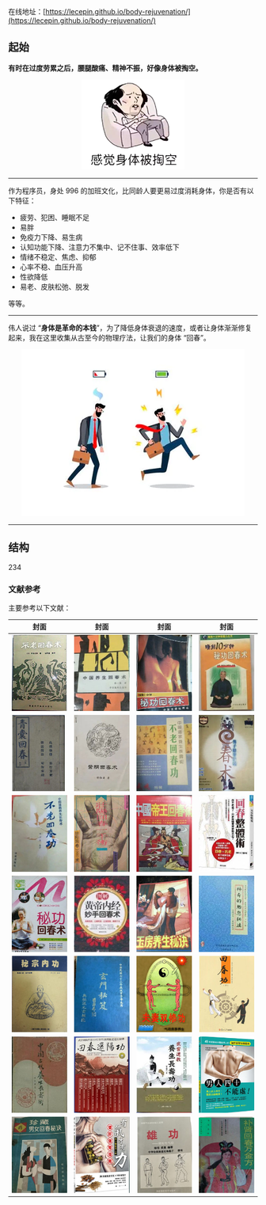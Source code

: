 在线地址：[https://lecepin.github.io/body-rejuvenation/](https://lecepin.github.io/body-rejuvenation/)

## 起始

**有时在过度劳累之后，腰腿酸痛、精神不振，好像身体被掏空。**

<p align="center">
    <img src="./docs/images/1.png" />
</p>

---

作为程序员，身处 996 的加班文化，比同龄人要更易过度消耗身体，你是否有以下特征：

- 疲劳、犯困、睡眠不足
- 易胖
- 免疫力下降、易生病
- 认知功能下降、注意力不集中、记不住事、效率低下
- 情绪不稳定、焦虑、抑郁
- 心率不稳、血压升高
- 性欲降低
- 易老、皮肤松弛、脱发

等等。

---

伟人说过 “**身体是革命的本钱**”，为了降低身体衰退的速度，或者让身体渐渐修复起来，我在这里收集从古至今的物理疗法，让我们的身体 “回春”。

<p align="center">
    <img src="./docs/images/2.png" />
</p>

---

## 结构

234

### 文献参考

主要参考以下文献：

| 封面                      | 封面                      | 封面                      | 封面                      |
| ------------------------- | ------------------------- | ------------------------- | ------------------------- |
| ![](./docs/images/3.jpg)  | ![](./docs/images/4.jpg)  | ![](./docs/images/5.jpg)  | ![](./docs/images/6.jpg)  |
| ![](./docs/images/7.jpg)  | ![](./docs/images/8.jpg)  | ![](./docs/images/9.jpg)  | ![](./docs/images/10.jpg) |
| ![](./docs/images/11.jpg) | ![](./docs/images/12.jpg) | ![](./docs/images/13.jpg) | ![](./docs/images/14.jpg) |
| ![](./docs/images/15.jpg) | ![](./docs/images/16.jpg) | ![](./docs/images/17.jpg) | ![](./docs/images/18.jpg) |
| ![](./docs/images/19.jpg) | ![](./docs/images/20.jpg) | ![](./docs/images/21.jpg) | ![](./docs/images/22.jpg) |
| ![](./docs/images/23.jpg) | ![](./docs/images/24.jpg) | ![](./docs/images/25.jpg) | ![](./docs/images/26.jpg) |
| ![](./docs/images/27.jpg) | ![](./docs/images/28.jpg) | ![](./docs/images/29.jpg) | ![](./docs/images/30.jpg) |
